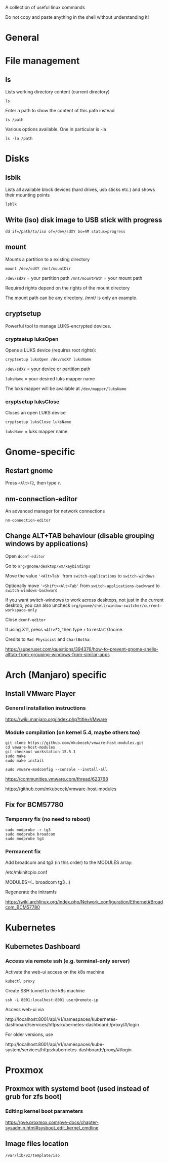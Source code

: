 A collection of useful linux commands

Do not copy and paste anything in the shell without understanding it!

# General

# File management

## ls

Lists working directory content (current directory)

```console
ls
```

Enter a path to show the content of this path instead

```console
ls /path
```

Various options available. One in particular is -la

```console
ls -la /path
```

# Disks

## lsblk

Lists all available block devices (hard drives, usb sticks etc.) and shows their mounting points

```console
lsblk
```

## Write (iso) disk image to USB stick with progress

```console
dd if=/path/to/iso of=/dev/sdXY bs=4M status=progress
```

## mount

Mounts a partition to a existing directory

```console
mount /dev/sdXY /mnt/mountDir
```
`/dev/sdXY` = your partition path
`/mnt/mountPath` = your mount path

Required rights depend on the rights of the mount directory

The mount path can be any directory. /mnt/ is only an example.

## cryptsetup

Powerful tool to manage LUKS-encrypted devices.

### cryptsetup luksOpen

Opens a LUKS device (requires root rights):

```console
cryptsetup luksOpen /dev/sdXY luksName
```

`/dev/sdXY` = your device or partition path

`luksName` = your desired luks mapper name

The luks mapper will be available at `/dev/mapper/luksName`

### cryptsetup luksClose

Closes an open LUKS device

```console
cryptsetup luksClose luksName
```

`luksName` = luks mapper name

# Gnome-specific

## Restart gnome

Press `<Alt>F2`, then type `r`.

## nm-connection-editor

An advanced manager for network connections
```console
nm-connection-editor
```

## Change ALT+TAB behaviour (disable grouping windows by applications)
Open `dconf-editor`

Go to `org/gnome/desktop/wm/keybindings`

Move the value `'<Alt>Tab'` from `switch-applications` to `switch-windows`

Optionally move `'<Shift><Alt>Tab'` from `switch-applications-backward` to `switch-windows-backward`

If you want switch-windows to work across desktops, not just in the current desktop, you can also uncheck `org/gnome/shell/window-switcher/current-workspace-only`

Close `dconf-editor`

If using X11, press `<Alt>F2`, then type `r` to restart Gnome.

Credits to `Mad Physicist` and `CharlBotha`:

https://superuser.com/questions/394376/how-to-prevent-gnome-shells-alttab-from-grouping-windows-from-similar-apps

# Arch (Manjaro) specific

## Install VMware Player

### General installation instructions

https://wiki.manjaro.org/index.php?title=VMware

### Module compilation (on kernel 5.4, maybe others too)

```console
git clone https://github.com/mkubecek/vmware-host-modules.git
cd vmware-host-modules
git checkout workstation-15.5.1
sudo make
sudo make install

sudo vmware-modconfig --console --install-all
```

https://communities.vmware.com/thread/623768

https://github.com/mkubecek/vmware-host-modules

## Fix for BCM57780

### Temporary fix (no need to reboot)

```console
sudo modprobe -r tg3
sudo modprobe broadcom
sudo modprobe tg3
```

### Permanent fix

Add broadcom and tg3 (in this order) to the MODULES array:

/etc/mkinitcpio.conf

MODULES=(.. broadcom tg3 ..)

Regenerate the initramfs

https://wiki.archlinux.org/index.php/Network_configuration/Ethernet#Broadcom_BCM57780

# Kubernetes

## Kubernetes Dashboard

### Access via remote ssh (e.g. terminal-only server)

Activate the web-ui access on the k8s machine
```console
kubectl proxy
```

Create SSH tunnel to the k8s machine
```console
ssh -L 8001:localhost:8001 user@remote-ip
```

Access web-ui via

http://localhost:8001/api/v1/namespaces/kubernetes-dashboard/services/https:kubernetes-dashboard:/proxy/#/login

For older versions, use

http://localhost:8001/api/v1/namespaces/kube-system/services/https:kubernetes-dashboard:/proxy/#/login

# Proxmox

## Proxmox with systemd boot (used instead of grub for zfs boot)

### Editing kernel boot parameters

https://pve.proxmox.com/pve-docs/chapter-sysadmin.html#sysboot_edit_kernel_cmdline

## Image files location

```console
/var/lib/vz/template/iso
```
